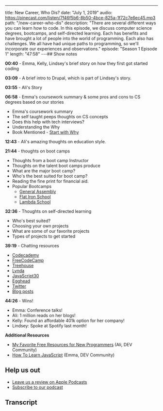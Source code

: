 ---

title: New Career, Who Dis?
date: "July 1, 2019"
audio: https://pinecast.com/listen/7f46f5b6-8b50-4bce-825a-1f72c7e6ec45.mp3
path: "/new-career-who-dis"
description: "There are several different ways you can learn how to code. In this episode, we discuss computer science degrees, bootcamps, and self-directed learning. Each has benefits and have brought a lot of people into the world of programming. Each also has challenges. We all have had unique paths to programming, so we'll incorporate our experiences and observations."
episode: "Season 1 Episode 1"
length: "47:58"
---## Show notes

**00:40** - Emma, Kelly, Lindsey&#39;s brief story on how they first got started coding

**03:09** - A brief intro to Drupal, which is part of Lindsey&#39;s story.

**03:55** - Ali&#39;s Story

**06:58** - Emma&#39;s coursework summary &amp; some pros and cons to CS degrees based on our stories

- Emma&#39;s coursework summary
- The self taught peeps thoughts on CS concepts
- Does this help with tech interviews?
- Understanding the Why
- Book Mentioned - [Start with Why](https://smile.amazon.com/Start-Why-Leaders-Inspire-Everyone/dp/1591846447?sa-no-redirect=1)

**12:43** - Ali&#39;s amazing thoughts on education style.

**21:44** - thoughts on boot camps

- Thoughts from a boot camp Instructor
- Thoughts on the talent boot camps produce
- What are the major boot camp?
- Who&#39;s the best suited for boot camp?
- Reading the fine print for financial aid.
- Popular Bootcamps
  - [General Assembly](https://generalassemb.ly/)
  - [Flat Iron School](https://flatironschool.com/)
  - [Lambda School](https://lambdaschool.com/)

**32:36** - Thoughts on self-directed learning

- Who&#39;s best suited?
- Choosing your own projects
- What are some of our favorite projects
- Types of projects to get started

**39:19** - Chatting resources

- [Codecademy](https://www.codecademy.com/)
- [FreeCodeCamp](https://www.freecodecamp.org/)
- [Treehouse](https://teamtreehouse.com/)
- [Lynda](https://www.lynda.com/)
- [JavaScript30](https://javascript30.com/)
- [Egghead](https://egghead.io/)
- [Twitter](https://twitter.com)
- [Blog posts](https://dev.to)

**44:26** - Wins!

- Emma: Conference talks!
- Ali: 1 million reads on her blogs!
- Kelly: Found an affordable 401k option for her company!
- Lindsey: Spoke at Spotify last month!

**Additional Resources**

- [My Favorite Free Resources for New Programmers](https://dev.to/aspittel/my-favorite-free-resources-for-new-programmers-bia) (Ali, DEV Community)
- [How To Learn JavaScript](https://dev.to/emmawedekind/how-to-learn-javascript-54i6) (Emma, DEV Community)

## Help us out

- <a target="_blank" href="https://podcasts.apple.com/us/podcast/ladybug-podcast/id1469229625">Leave us a review on Apple Podcasts</a>
- <a target="_blank" href="https://link.chtbl.com/ladybugpodcast">Subscribe to our podcast</a>

## Transcript
